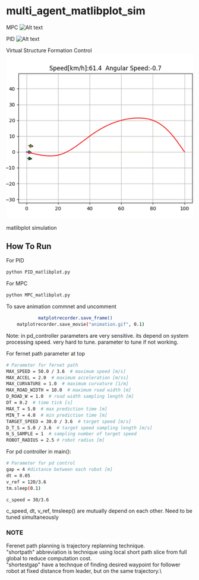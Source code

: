 # multi_agent_matlibplot_sim

MPC
![Alt text](https://github.com/rishabhdevyadav/multi_agent_matlibplot_sim/blob/main/gif/MPC.gif)

PID
![Alt text](https://github.com/rishabhdevyadav/multi_agent_matlibplot_sim/blob/main/gif/PID.gif)

Virtual Structure Formation Control
![Alt text](https://github.com/rishabhdevyadav/multi_robot_matlibplot_simulation/blob/main/gif/Virtual_structure.gif)



matlibplot simulation

## How To Run

For PID
```bash
python PID_matlibplot.py
```

For MPC
```bash
python MPC_matlibplot.py
```



To save animation commnet and uncomment
```bash
            matplotrecorder.save_frame()    
    matplotrecorder.save_movie("animation.gif", 0.1)
```

Note: in pd_controller parameters are very sensitive. its depend on system processing speed. very hard to tune.
parameter to tune if not working. 

For fernet path parameter at top
```bash
# Parameter for fernet path
MAX_SPEED = 50.0 / 3.6  # maximum speed [m/s]
MAX_ACCEL = 2.0  # maximum acceleration [m/ss]
MAX_CURVATURE = 1.0  # maximum curvature [1/m]
MAX_ROAD_WIDTH = 10.0  # maximum road width [m]
D_ROAD_W = 1.0  # road width sampling length [m]
DT = 0.2  # time tick [s]
MAX_T = 5.0  # max prediction time [m]
MIN_T = 4.0  # min prediction time [m]
TARGET_SPEED = 30.0 / 3.6  # target speed [m/s]
D_T_S = 5.0 / 3.6  # target speed sampling length [m/s]
N_S_SAMPLE = 1  # sampling number of target speed
ROBOT_RADIUS = 2.5 # robot radius [m]
```


For pd controller in main():
```bash
# Parameter for pd control
gap = 4 #distance between each robot [m]
dt = 0.05
v_ref = 120/3.6
tm.sleep(0.1)

```

```bash
c_speed = 30/3.6
```

c_speed, dt, v_ref, tmsleep() are mutually depend on each other. Need to be tuned simultaneously

### NOTE
Ferenet path planning is trajectory replanning technique.\
"shortpath" abbreviation is technique using local short path slice from full global to reduce computation cost.\
"shortestgap" have a technque of finding desired waypoint for follower robot at fixed distance from leader, but on the same trajectory.\
